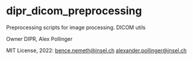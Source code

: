 # dipr_dicom_preprocessing

Preprocessing scripts for image processing. DICOM utils

Owner DIPR, Alex Pollinger

MIT License, 2022:
bence.nemeth@insel.ch
alexander.pollinger@insel.ch